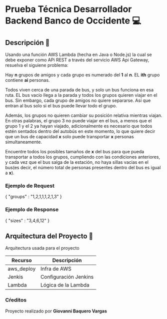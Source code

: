 # Prueba Técnica Desarrollador Backend Banco de Occidente 💻

## Descripción 📝
Usando una función AWS Lambda (hecha en Java o Node.js) la cual se debe exponer como APi REST a través del servicio AWS Api Gateway, resuelva el siguiene problema:

Hay **n** grupos de amigos y cada grupo es numerado del **1** al **n**. EL **ith** grupo contiene **ai** personas.

Todos viven cerca de una parada de bus, y solo un bus funciona en esa ruta. EL bus vacío llega a la parada y todos los grupos quieren viajar en el bus.
Sin embargo, cada grupo de amigos no quiere separarse. Así que entran al bus solo si el bus puede llevar todo el grupo.

Además, los grupos no quieren cambiar su posición relativa mientras viajan. En otras palabras, el grupo 3 no puede viajar en el bus, a menos que el grupo 1 y el 2 ya hayan viajado, adicionalmente es necesario que todos estén sentados dentro del autobús en este momento, lo que quiere decir que un bus de capacidad **x** solo puede transportar **x** personas simultaneamente. 

Encuentre todos los posibles tamaños de **x** del bus para que pueda transportar a todos los grupos, cumpliendo con las condiciones anteriores, y cada vez que el bus salga de la estación, no haya sillas vacias en el bus(es decir, el número total de personas presentes dentro del bus es igual a **x**).

### Ejemplo de Request
{
    "groups" : "1,2,1,1,1,2,1,3"
}

### Ejemplo de Response
{
    "sizes" : "3,4,6,12"
}

## Arquitectura del Proyecto 👷
Arquitectura usada para el proyecto

| Recurso        | Descripción          | 
| -------------- | -------------------- | 
| aws_deploy     | Infra de AWS         | 
| Jenkis         | Configuración Jenkins| 
| Lambda         | Lógica de la Lambda  | 

### Cŕeditos
Proyecto realizado por **Giovanni Baquero Vargas**